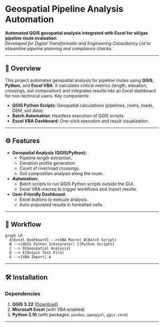 # Geospatial Pipeline Analysis Automation

**Automated QGIS geospatial analysis integrated with Excel for oil/gas pipeline route evaluation**  
*Developed for Digital Transformatin and Engineering Consultancy Ltd to streamline pipeline planning and compliance checks.*

---

## 📌 Overview
This project automates geospatial analysis for pipeline routes using **QGIS**, **Python**, and **Excel VBA**. It calculates critical metrics (length, elevation, crossings, soil composition) and integrates results into an Excel dashboard for non-technical users. Key components:
- **QGIS Python Scripts**: Geospatial calculations (pipelines, rivers, roads, DEM, soil data).
- **Batch Automation**: Headless execution of QGIS scripts.
- **Excel VBA Dashboard**: One-click execution and result visualization.

---

## ⚙️ Features
- **Geospatial Analysis (QGIS/Python):**
  - Pipeline length extraction.
  - Elevation profile generation.
  - Count of river/road crossings.
  - Soil composition analysis along the route.
- **Automation:**
  - Batch scripts to run QGIS Python scripts outside the GUI.
  - Excel VBA macros to trigger workflows and import results.
- **User-Friendly Dashboard:**
  - Excel buttons to execute analysis.
  - Auto-populated results in formatted cells.

---

## 🔄 Workflow
```mermaid
graph LR
  A[Excel Dashboard] -->|VBA Macro| B(Batch Script)
  B -->|QGIS Python Interpreter| C[Python Scripts]
  C --> D{Geospatial Analysis}
  D --> E[Output Text File]
  E -->|VBA Import| A
```

---

## 🛠️ Installation
### Dependencies
1. **QGIS 3.22** ([Download](https://qgis.org))
2. **Microsoft Excel** (with VBA enabled)
3. **Python 3.10** (with packages: `pandas`, `openpyxl`, `qgis.core`)

---
